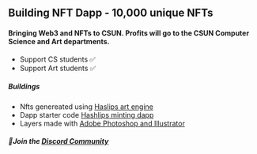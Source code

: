 ## Building NFT Dapp - 10,000 unique NFTs

#### Bringing Web3 and NFTs to CSUN. Profits will go to the CSUN Computer Science and Art departments.

- Support CS students ✅
- Support Art students ✅

##### Buildings

- Nfts genereated using [Haslips art engine](https://github.com/HashLips/hashlips_art_engine)
- Dapp starter code [Hashlips minting dapp](https://github.com/HashLips/hashlips_nft_minting_dappx)
- Layers made with [Adobe Photoshop and Illustrator](https://www.adobe.com/)

##### 🚀Join the [Discord Community](https://discord.gg/UbSuvRgG)
